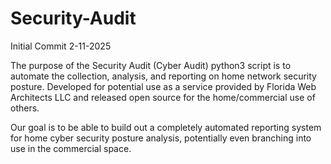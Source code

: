 # Security-Audit

Initial Commit 2-11-2025

The purpose of the Security Audit (Cyber Audit) python3 script is to automate the collection, analysis, and reporting on home network security posture. Developed for potential use as a service provided by Florida Web Architects LLC and released open source for the home/commercial use of others.

Our goal is to be able to build out a completely automated reporting system for home cyber security posture analysis, potentially even branching into use in the commercial space.

